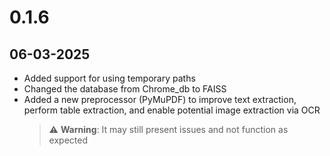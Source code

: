 # 0.1.6
## 06-03-2025
- Added support for using temporary paths
- Changed the database from Chrome_db to FAISS
- Added a new preprocessor (PyMuPDF) to improve text extraction, perform table extraction, and enable potential image extraction via OCR
    > ⚠️ **Warning**: It may still present issues and not function as expected